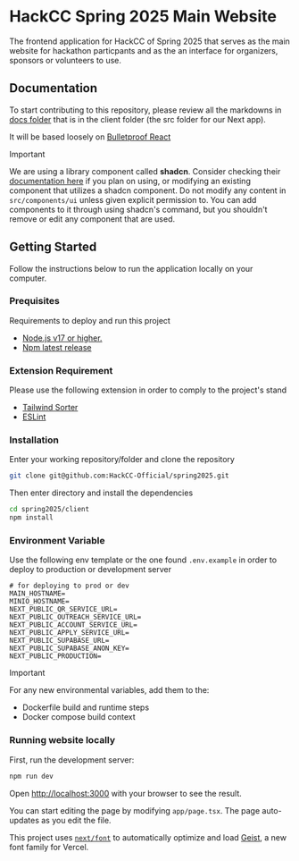 # HackCC Spring 2025 Main Website
The frontend application for HackCC of Spring 2025 that serves as the main website for hackathon particpants and as the an interface for organizers, sponsors or volunteers to use.

## Documentation
To start contributing to this repository, please review all the markdowns in [docs folder](./client/docs) that is in the client folder (the src folder for our Next app).

It will be based loosely on [Bulletproof React](https://github.com/alan2207/bulletproof-react)

> [!IMPORTANT]
> We are using a library component called **shadcn**. Consider checking their [documentation here](https://ui.shadcn.com/docs) if you plan on using, or modifying an existing component that utilizes a shadcn component. Do not modify any content in  `src/components/ui` unless given explicit permission to.  You can add components to it through using shadcn's command, but you shouldn't remove or edit any component that are used. 

## Getting Started
Follow the instructions below to run the application locally on your computer.

### Prequisites
Requirements to deploy and run this project
- [Node.js v17 or higher.](https://nodejs.org/en/about/previous-releases)
- [Npm latest release](https://www.npmjs.com/)

### Extension Requirement
Please use the following extension in order to comply to the project's stand
- [Tailwind Sorter](https://marketplace.visualstudio.com/items?itemName=dejmedus.tailwind-sorter)
- [ESLint](https://marketplace.visualstudio.com/items?itemName=dbaeumer.vscode-eslint)

### Installation
Enter your working repository/folder and clone the repository
```bash
git clone git@github.com:HackCC-Official/spring2025.git
```
Then enter directory and install the dependencies
```bash
cd spring2025/client
npm install
```

### Environment Variable
Use the following env template or the one found `.env.example` in order to deploy to production or development server
```
# for deploying to prod or dev 
MAIN_HOSTNAME=
MINIO_HOSTNAME=
NEXT_PUBLIC_QR_SERVICE_URL=
NEXT_PUBLIC_OUTREACH_SERVICE_URL=
NEXT_PUBLIC_ACCOUNT_SERVICE_URL=
NEXT_PUBLIC_APPLY_SERVICE_URL=
NEXT_PUBLIC_SUPABASE_URL=
NEXT_PUBLIC_SUPABASE_ANON_KEY=
NEXT_PUBLIC_PRODUCTION=
```
> [!IMPORTANT]
> For any new environmental variables, add them to the:
- Dockerfile build and runtime steps
- Docker compose build context

### Running website locally
First, run the development server:

```bash
npm run dev
```

Open [http://localhost:3000](http://localhost:3000) with your browser to see the result.

You can start editing the page by modifying `app/page.tsx`. The page auto-updates as you edit the file.

This project uses [`next/font`](https://nextjs.org/docs/app/building-your-application/optimizing/fonts) to automatically optimize and load [Geist](https://vercel.com/font), a new font family for Vercel.
